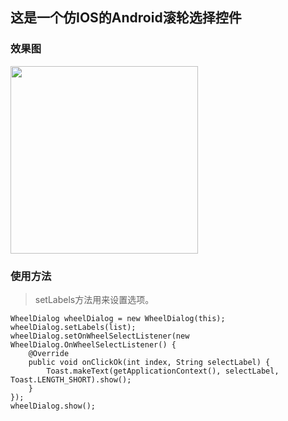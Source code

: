 ## 这是一个仿IOS的Android滚轮选择控件


### 效果图
<img src="http://otjav6lvw.bkt.clouddn.com/17-8-5/32537013.jpg" width="300"/>

### 使用方法
>setLabels方法用来设置选项。

```
WheelDialog wheelDialog = new WheelDialog(this);
wheelDialog.setLabels(list);
wheelDialog.setOnWheelSelectListener(new WheelDialog.OnWheelSelectListener() {
    @Override
    public void onClickOk(int index, String selectLabel) {
        Toast.makeText(getApplicationContext(), selectLabel, Toast.LENGTH_SHORT).show();
    }
});
wheelDialog.show();
```
